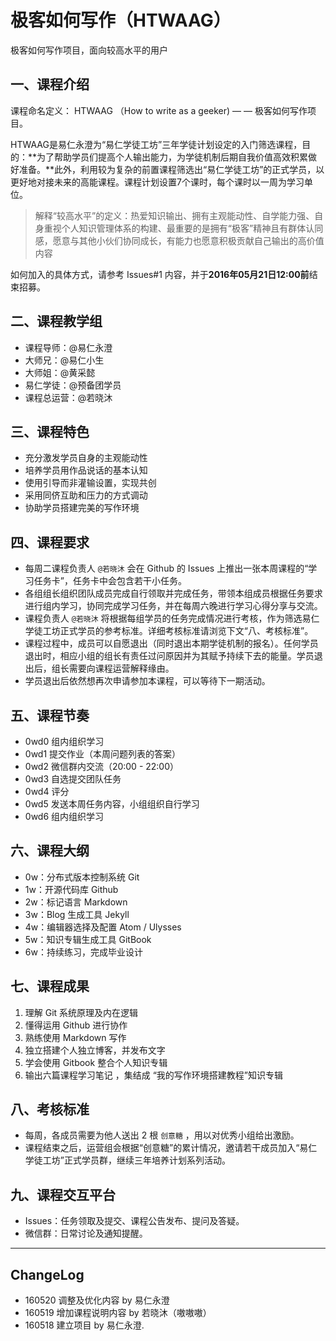 # 极客如何写作（HTWAAG）

极客如何写作项目，面向较高水平的用户

## 一、课程介绍

课程命名定义： HTWAAG （How to write as a geeker) — — 极客如何写作项目。

HTWAAG是易仁永澄为“易仁学徒工坊”三年学徒计划设定的入门筛选课程，目的：**为了帮助学员们提高个人输出能力，为学徒机制后期自我价值高效积累做好准备。**此外，利用较为复杂的前置课程筛选出“易仁学徒工坊”的正式学员，以更好地对接未来的高能课程。课程计划设置7个课时，每个课时以一周为学习单位。

> 解释“较高水平”的定义：热爱知识输出、拥有主观能动性、自学能力强、自身重视个人知识管理体系的构建、最重要的是拥有“极客”精神且有群体认同感，愿意与其他小伙们协同成长，有能力也愿意积极贡献自己输出的高价值内容

如何加入的具体方式，请参考 Issues#1 内容，并于**2016年05月21日12:00前**结束招募。

## 二、课程教学组

- 课程导师：@易仁永澄
- 大师兄：@易仁小生
- 大师姐：@黄采懿
- 易仁学徒：@预备团学员
- 课程总运营：@若晓沐

## 三、课程特色

- 充分激发学员自身的主观能动性
- 培养学员用作品说话的基本认知
- 使用引导而非灌输设置，实现共创
- 采用同侪互助和压力的方式调动
- 协助学员搭建完美的写作环境

## 四、课程要求

 - 每周二课程负责人 `@若晓沐` 会在 Github 的 Issues 上推出一张本周课程的“学习任务卡”，任务卡中会包含若干小任务。
 - 各组组长组织团队成员完成自行领取并完成任务，带领本组成员根据任务要求进行组内学习，协同完成学习任务，并在每周六晚进行学习心得分享与交流。
 - 课程负责人 `@若晓沐` 将根据每组学员的任务完成情况进行考核，作为筛选易仁学徒工坊正式学员的参考标准。详细考核标准请浏览下文“八、考核标准”。
 - 课程过程中，成员可以自愿退出（同时退出本期学徒机制的报名）。任何学员退出时，相应小组的组长有责任过问原因并为其赋予持续下去的能量。学员退出后，组长需要向课程运营解释缘由。
 - 学员退出后依然想再次申请参加本课程，可以等待下一期活动。
## 五、课程节奏

- 0wd0 组内组织学习
- 0wd1 提交作业（本周问题列表的答案）
- 0wd2 微信群内交流（20:00 - 22:00）
- 0wd3 自选提交团队任务
- 0wd4 评分
- 0wd5 发送本周任务内容，小组组织自行学习
- 0wd6 组内组织学习

## 六、课程大纲

- 0w：分布式版本控制系统 Git
- 1w：开源代码库 Github
- 2w：标记语言 Markdown 
- 3w：Blog 生成工具 Jekyll 
- 4w：编辑器选择及配置 Atom / Ulysses
- 5w：知识专辑生成工具 GitBook 
- 6w：持续练习，完成毕业设计

## 七、课程成果

1. 理解 Git 系统原理及内在逻辑
2. 懂得运用 Github 进行协作
3. 熟练使用 Markdown 写作
4. 独立搭建个人独立博客，并发布文字
5. 学会使用 Gitbook 整合个人知识专辑
7. 输出六篇课程学习笔记 ，集结成 “我的写作环境搭建教程”知识专辑

## 八、考核标准

- 每周，各成员需要为他人送出 2 根 `创意糖` ，用以对优秀小组给出激励。
- 课程结束之后，运营组会根据“创意糖”的累计情况，邀请若干成员加入“易仁学徒工坊”正式学员群，继续三年培养计划系列活动。

## 九、课程交互平台

- Issues：任务领取及提交、课程公告发布、提问及答疑。
- 微信群：日常讨论及通知提醒。

---- 

## ChangeLog

- 160520 调整及优化内容 by 易仁永澄
- 160519 增加课程说明内容 by 若晓沐（嗷嗷嗷）
- 160518 建立项目 by 易仁永澄.